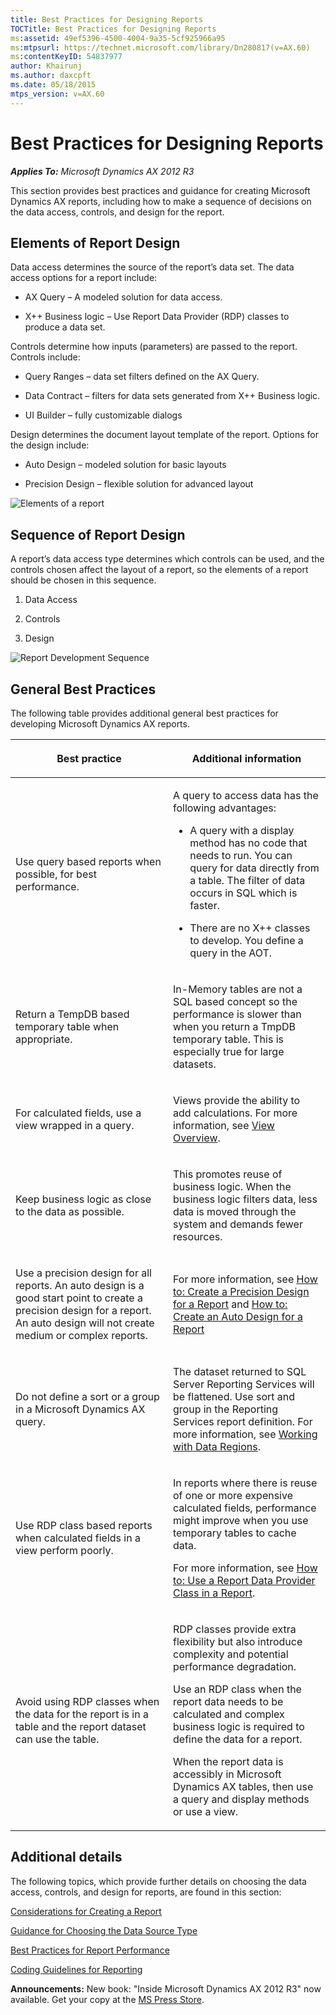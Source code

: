 ```yaml
---
title: Best Practices for Designing Reports
TOCTitle: Best Practices for Designing Reports
ms:assetid: 49ef5396-4500-4004-9a35-5cf925966a95
ms:mtpsurl: https://technet.microsoft.com/library/Dn280817(v=AX.60)
ms:contentKeyID: 54837977
author: Khairunj
ms.author: daxcpft
ms.date: 05/18/2015
mtps_version: v=AX.60
---
```


# Best Practices for Designing Reports 


_**Applies To:** Microsoft Dynamics AX 2012 R3_

This section provides best practices and guidance for creating Microsoft Dynamics AX reports, including how to make a sequence of decisions on the data access, controls, and design for the report.

## Elements of Report Design

Data access determines the source of the report’s data set. The data access options for a report include:

  - AX Query – A modeled solution for data access.

  - X++ Business logic – Use Report Data Provider (RDP) classes to produce a data set.

Controls determine how inputs (parameters) are passed to the report. Controls include:

  - Query Ranges – data set filters defined on the AX Query.

  - Data Contract – filters for data sets generated from X++ Business logic.

  - UI Builder – fully customizable dialogs

Design determines the document layout template of the report. Options for the design include:

  - Auto Design – modeled solution for basic layouts

  - Precision Design – flexible solution for advanced layout

![Elements of a report](images/Dn280817.ReportDesignElements(en-us,AX.60).png "Elements of a report")

## Sequence of Report Design

A report’s data access type determines which controls can be used, and the controls chosen affect the layout of a report, so the elements of a report should be chosen in this sequence.

1.  Data Access

2.  Controls

3.  Design

![Report Development Sequence](images/Dn280817.ReportDevelopmentSequence(en-us,AX.60).png "Report Development Sequence")

## General Best Practices

The following table provides additional general best practices for developing Microsoft Dynamics AX reports.

<table>
<colgroup>
<col style="width: 50%" />
<col style="width: 50%" />
</colgroup>
<thead>
<tr class="header">
<th><p>Best practice</p></th>
<th><p>Additional information</p></th>
</tr>
</thead>
<tbody>
<tr class="odd">
<td><p>Use query based reports when possible, for best performance.</p></td>
<td><p>A query to access data has the following advantages:</p>
<ul>
<li><p>A query with a display method has no code that needs to run. You can query for data directly from a table. The filter of data occurs in SQL which is faster.</p></li>
<li><p>There are no X++ classes to develop. You define a query in the AOT.</p></li>
</ul></td>
</tr>
<tr class="even">
<td><p>Return a TempDB based temporary table when appropriate.</p></td>
<td><p>In-Memory tables are not a SQL based concept so the performance is slower than when you return a TmpDB temporary table. This is especially true for large datasets.</p></td>
</tr>
<tr class="odd">
<td><p>For calculated fields, use a view wrapped in a query.</p></td>
<td><p>Views provide the ability to add calculations. For more information, see <a href="https://technet.microsoft.com/library/cc634339(v=ax.60)">View Overview</a>.</p></td>
</tr>
<tr class="even">
<td><p>Keep business logic as close to the data as possible.</p></td>
<td><p>This promotes reuse of business logic. When the business logic filters data, less data is moved through the system and demands fewer resources.</p>
<p></p></td>
</tr>
<tr class="odd">
<td><p>Use a precision design for all reports. An auto design is a good start point to create a precision design for a report. An auto design will not create medium or complex reports.</p></td>
<td><p>For more information, see <a href="how-to-create-a-precision-design-for-a-report.md">How to: Create a Precision Design for a Report</a> and <a href="how-to-create-an-auto-design-for-a-report.md">How to: Create an Auto Design for a Report</a></p></td>
</tr>
<tr class="even">
<td><p>Do not define a sort or a group in a Microsoft Dynamics AX query.</p></td>
<td><p>The dataset returned to SQL Server Reporting Services will be flattened. Use sort and group in the Reporting Services report definition. For more information, see <a href="working-with-data-regions.md">Working with Data Regions</a>.</p></td>
</tr>
<tr class="odd">
<td><p>Use RDP class based reports when calculated fields in a view perform poorly.</p></td>
<td><p>In reports where there is reuse of one or more expensive calculated fields, performance might improve when you use temporary tables to cache data.</p>
<p>For more information, see <a href="how-to-use-a-report-data-provider-class-in-a-report.md">How to: Use a Report Data Provider Class in a Report</a>.</p></td>
</tr>
<tr class="even">
<td><p>Avoid using RDP classes when the data for the report is in a table and the report dataset can use the table.</p></td>
<td><p>RDP classes provide extra flexibility but also introduce complexity and potential performance degradation.</p>
<p>Use an RDP class when the report data needs to be calculated and complex business logic is required to define the data for a report.</p>
<p>When the report data is accessibly in Microsoft Dynamics AX tables, then use a query and display methods or use a view.</p></td>
</tr>
</tbody>
</table>


## Additional details

The following topics, which provide further details on choosing the data access, controls, and design for reports, are found in this section:

[Considerations for Creating a Report](considerations-for-creating-a-report.md)

[Guidance for Choosing the Data Source Type](guidance-for-choosing-the-data-source-type.md)

[Best Practices for Report Performance](best-practices-for-report-performance.md)

[Coding Guidelines for Reporting](coding-guidelines-for-reporting.md)

  
**Announcements:** New book: "Inside Microsoft Dynamics AX 2012 R3" now available. Get your copy at the [MS Press Store](https://www.microsoftpressstore.com/store/inside-microsoft-dynamics-ax-2012-r3-9780735685109).

